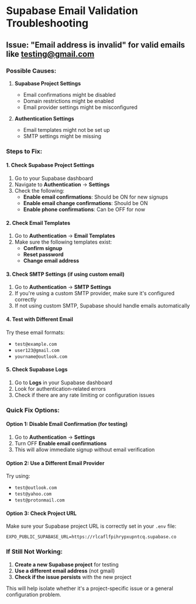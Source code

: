 # Supabase Email Validation Troubleshooting

## Issue: "Email address is invalid" for valid emails like testing@gmail.com

### Possible Causes:

1. **Supabase Project Settings**
   - Email confirmations might be disabled
   - Domain restrictions might be enabled
   - Email provider settings might be misconfigured

2. **Authentication Settings**
   - Email templates might not be set up
   - SMTP settings might be missing

### Steps to Fix:

#### 1. Check Supabase Project Settings
1. Go to your Supabase dashboard
2. Navigate to **Authentication** → **Settings**
3. Check the following:
   - **Enable email confirmations**: Should be ON for new signups
   - **Enable email change confirmations**: Should be ON
   - **Enable phone confirmations**: Can be OFF for now

#### 2. Check Email Templates
1. Go to **Authentication** → **Email Templates**
2. Make sure the following templates exist:
   - **Confirm signup**
   - **Reset password**
   - **Change email address**

#### 3. Check SMTP Settings (if using custom email)
1. Go to **Authentication** → **SMTP Settings**
2. If you're using a custom SMTP provider, make sure it's configured correctly
3. If not using custom SMTP, Supabase should handle emails automatically

#### 4. Test with Different Email
Try these email formats:
- `test@example.com`
- `user123@gmail.com`
- `yourname@outlook.com`

#### 5. Check Supabase Logs
1. Go to **Logs** in your Supabase dashboard
2. Look for authentication-related errors
3. Check if there are any rate limiting or configuration issues

### Quick Fix Options:

#### Option 1: Disable Email Confirmation (for testing)
1. Go to **Authentication** → **Settings**
2. Turn OFF **Enable email confirmations**
3. This will allow immediate signup without email verification

#### Option 2: Use a Different Email Provider
Try using:
- `test@outlook.com`
- `test@yahoo.com`
- `test@protonmail.com`

#### Option 3: Check Project URL
Make sure your Supabase project URL is correctly set in your `.env` file:
```
EXPO_PUBLIC_SUPABASE_URL=https://rlcaflfpihrypxupntcq.supabase.co
```

### If Still Not Working:

1. **Create a new Supabase project** for testing
2. **Use a different email address** (not gmail)
3. **Check if the issue persists** with the new project

This will help isolate whether it's a project-specific issue or a general configuration problem. 